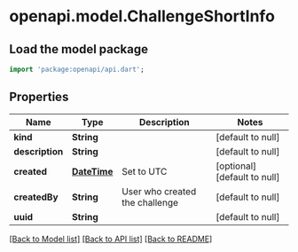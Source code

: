 # openapi.model.ChallengeShortInfo

## Load the model package
```dart
import 'package:openapi/api.dart';
```

## Properties
Name | Type | Description | Notes
------------ | ------------- | ------------- | -------------
**kind** | **String** |  | [default to null]
**description** | **String** |  | [default to null]
**created** | [**DateTime**](DateTime.md) | Set to UTC | [optional] [default to null]
**createdBy** | **String** | User who created the challenge | [default to null]
**uuid** | **String** |  | [default to null]

[[Back to Model list]](../README.md#documentation-for-models) [[Back to API list]](../README.md#documentation-for-api-endpoints) [[Back to README]](../README.md)


